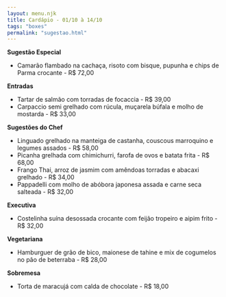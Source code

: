 ```yaml
---
layout: menu.njk
title: Cardápio - 01/10 à 14/10
tags: "boxes"
permalink: "sugestao.html"
---
```


**Sugestão Especial**

- Camarão flambado na cachaça, risoto com bisque, pupunha e chips de Parma crocante - R$ 72,00

**Entradas**

- Tartar de salmão com torradas de focaccia - R$ 39,00
- Carpaccio semi grelhado com rúcula, muçarela búfala e molho de mostarda - R$ 33,00

**Sugestões do Chef**

- Linguado grelhado na manteiga de castanha, couscous marroquino e legumes assados - R$ 58,00
- Picanha grelhada com chimichurri, farofa de ovos e batata frita - R$ 68,00
- Frango Thai, arroz de jasmim com amêndoas torradas e abacaxi grelhado - R$ 34,00
- Pappadelli com molho de abóbora japonesa assada e carne seca salteada - R$ 32,00

**Executiva**

- Costelinha suína desossada crocante com feijão tropeiro e aipim frito - R$ 32,00

**Vegetariana**

- Hamburguer de grão de bico, maionese de tahine e mix de cogumelos no pão de beterraba - R$ 28,00

**Sobremesa**

- Torta de maracujá com calda de chocolate - R$ 18,00